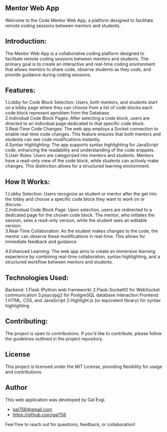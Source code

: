 ## Mentor Web App

Welcome to the Code Mentor Web App, a platform designed to facilitate remote coding sessions between mentors and students.

## Introduction:
The Mentor Web App is a collaborative coding platform designed to facilitate remote coding sessions between mentors and students. The primary goal is to create an interactive and real-time coding environment that allows mentors to share code, observe students as they code, and provide guidance during coding sessions.

## Features:
1.Lobby for Code Block Selection: Users, both mentors, and students start on a lobby page where they can choose from a list of code blocks.each code block represent aproblem from the Database.  
2.Individual Code Block Pages: After selecting a code block, users are directed to an individual page dedicated to that specific code block.  
3.Real-Time Code Changes: The web app employs a Socket connection to enable real-time code changes. This feature ensures that both mentors and students can see code modifications instantly.  
4.Syntax Highlighting: The app supports syntax highlighting for JavaScript code, enhancing the readability and understanding of the code snippets.  
5.User Roles: Users are categorized into mentors and students. Mentors have a read-only view of the code block, while students can actively make changes. This distinction allows for a structured learning environment.

## How It Works:
1.Lobby Selection: Users recognize as student or mentor after the get into the lobby and choose a specific code block they want to work on or discuss.  
2.Individual Code Block Page: Upon selection, users are redirected to a dedicated page for the chosen code block. The mentor, who initiates the session, sees a read-only version, while the student sees an editable version.  
3.Real-Time Collaboration: As the student makes changes to the code, the mentor can observe these modifications in real-time. This allows for immediate feedback and guidance. 
 
 4.Enhanced Learning: The web app aims to create an immersive learning experience by combining real-time collaboration, syntax highlighting, and a structured workflow between mentors and students.

## Technologies Used:
Backend:
1.Flask (Python web framework)
2.Flask-SocketIO for WebSocket communication
3.psycopg2 for PostgreSQL database interaction
Frontend:
1.HTML, CSS, and JavaScript
2.Highlight.js (or equivalent library) for syntax highlighting

## Contributing:
The project is open to contributions. If you'd like to contribute, please follow the guidelines outlined in the project repository.

## License
This project is licensed under the MIT License, providing flexibility for usage and contributions.

## Author

This web application was developed by Gal Evgi.

- gal756@gmail.com
- https://github.com/gal756

Feel free to reach out for questions, feedback, or collaboration!
